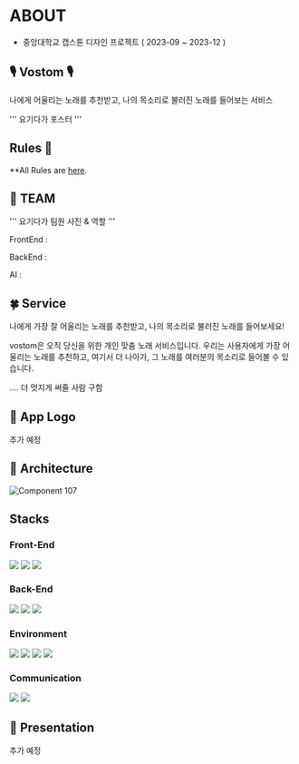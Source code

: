 # ABOUT
- 중앙대학교 캡스톤 디자인 프로젝트 ( 2023-09 ~ 2023-12 )



## 🎙 Vostom 🎙
나에게 어울리는 노래를 추천받고, 나의 목소리로 불러진 노래를 들어보는 서비스

'''
요기다가 포스터
'''


## Rules 🤝
**All Rules are [here](./Rules.md).


## 🐥 TEAM 
'''
요기다가 팀원 사진 & 역할
'''


FrontEnd : 

BackEnd : 

AI :


## 🍀 Service 

나에게 가장 잘 어울리는 노래를 추천받고, 나의 목소리로 불러진 노래를 들어보세요!

vostom은 오직 당신을 위한 개인 맞춤 노래 서비스입니다. 우리는 사용자에게 가장 어울리는 노래를 추천하고, 여기서 더 나아가, 그 노래를 여러분의 목소리로 들어볼 수 있습니다.

.... 더 멋지게 써줄 사람 구함


## 🎀 App Logo 
추가 예정


## 🐲 Architecture 
![Component 107](https://github.com/kangmyoungseok/git_demo/assets/33647663/71e06db3-7073-44c1-a22a-a9bbd63aed25)



## Stacks
### Front-End
<img src="https://img.shields.io/badge/Kotlin-7F52FF?style=for-the-badge&logo=Kotlin&logoColor=white"> <img src="https://img.shields.io/badge/Jetpack Compose-4285F4?style=for-the-badge&logo=Jetpack Compose&logoColor=white"> <img src="https://img.shields.io/badge/Android-3DDC84?style=for-the-badge&logo=Android&logoColor=white">

### Back-End
<img src="https://img.shields.io/badge/Node.js-339933?style=for-the-badge&logo=Node.js&logoColor=white"> <img src="https://img.shields.io/badge/MongoDB-47A248?style=for-the-badge&logo=MongoDB&logoColor=white"> <img src="https://img.shields.io/badge/AWS-232F3E?style=for-the-badge&logo=Amazon AWS&logoColor=white"> 
### Environment
<img src="https://img.shields.io/badge/Visual Studio Code-007ACC?style=for-the-badge&logo=Visual Studio Code&logoColor=white"> <img src="https://img.shields.io/badge/Android Studio-3DDC84?style=for-the-badge&logo=Android Studio&logoColor=white"> <img src="https://img.shields.io/badge/Git-F05032?style=for-the-badge&logo=Git&logoColor=white"> <img src="https://img.shields.io/badge/Github-181717?style=for-the-badge&logo=Github&logoColor=white">

### Communication
<img src="https://img.shields.io/badge/Notion-000000?style=for-the-badge&logo=Notion&logoColor=white"> <img src="https://img.shields.io/badge/Google Meet-00897B?style=for-the-badge&logo=Google Meet&logoColor=white">

## 📑 Presentation
추가 예정
